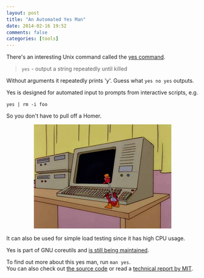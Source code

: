 ```yaml
---
layout: post
title: "An Automated Yes Man"
date: 2014-02-16 19:52
comments: false
categories: [tools]
---
```


There's an interesting Unix command called the [yes command][yes].

<!-- more -->

> `yes` - output a string repeatedly until killed

Without arguments it repeatedly prints 'y'.
Guess what `yes no yes` outputs.

Yes is designed for automated input to prompts from interactive scripts, e.g.

```
yes | rm -i foo
```

So you don't have to pull off a Homer.

<p align="center">
  <img src="/media/drinking-bird.gif" title="The 'Drinking Bird toy' from the Simpsons episode 'King-Size Homer'">
</p>

It can also be used for simple load testing since it has high CPU usage.

Yes is part of GNU coreutils and [is still being maintained][commits].

To find out more about this yes man, run `man yes`.  
You can also check out [the source code][source]
or read a [technical report by MIT][report].

[yes]: http://en.wikipedia.org/wiki/Yes_(Unix)
[commits]: http://git.savannah.gnu.org/cgit/coreutils.git/log/src/yes.c
[source]: http://git.savannah.gnu.org/cgit/coreutils.git/plain/src/yes.c
[report]: http://trope-tank.mit.edu/TROPE-12-01.pdf
